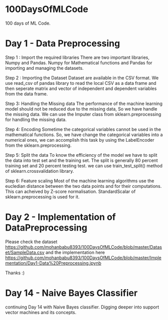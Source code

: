 # 100DaysOfMLCode
100 days of ML Code.

# Day 1 - Data Preprocessing

Step 1 : Import the required libraries
         There are two important libraries, Numpy and Pandas. Numpy for Mathematical functions and Pandas for importing and managing the            datasets.
         
Step 2 : Importing the Dataset
         Dataset are available in the CSV format. We use read_csv of pandas library to read the local CSV as a data frame and then seperate          matrix and vector of independent and dependent variables from the data frame.
        
Step 3: Handling the Missing data
        The performance of the machine learning model should not be reduced due to the missing data, So we have handle the missing data. We         can use the Imputer class from sklearn.preprocessing for handling the missing data.
       
Step 4: Encoding
        Sometime the categorical variables cannot be used in the mathematical functions. So, we have change the categorical variables into         a numerical ones, we can accomplish this task by using the LabelEncoder from the sklearn.preprocessing.
        
Step 5: Split the data
        To know the efficiency of the model we have to split the data into test set and the training set. The split is generally 80 percent         training set and 20 percent testing test. we can use train_test_split() method of sklearn.crossvalidation library.
        
Step 6: Feature scaling
        Most of the machine learning algorithms use the eucledian distance between the two data points and for their computations. This can         acheived by Z-score normalisation. StandardScalar of sklearn.preprocessing is used for it.


# Day 2 - Implementation of DataPreprocessing

Please check the dataset https://github.com/mohanbabu8393/100DaysOfMLCode/blob/master/Dataset/SampleData.csv and the implementation here 
https://github.com/mohanbabu8393/100DaysOfMLCode/blob/master/Implementation/Day1-Data%20Preprocessing.ipynb

Thanks :) 

# Day 14 - Naive Bayes Classifier

continuing Day 14 with Naive Bayes classifier. Digging deeper into support vector machines and its concepts.
